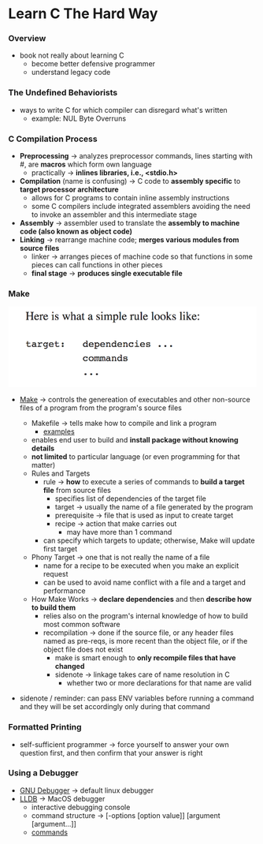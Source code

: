 # Learn C The Hard Way

### Overview
* book not really about learning C
  * become better defensive programmer
  * understand legacy code

### The Undefined Behaviorists
* ways to write C for which compiler can disregard what's written
  * example: NUL Byte Overruns

### C Compilation Process
* **Preprocessing** -> analyzes preprocessor commands, lines starting with #, are **macros** which form own language
  * practically -> **inlines libraries, i.e., <stdio.h>**
* **Compilation** (name is confusing) -> C code to **assembly specific** to **target processor architecture**
  * allows for C programs to contain inline assembly instructions
  * some C compilers include integrated assemblers avoiding the need to invoke an assembler and this intermediate stage
* **Assembly** -> assembler used to translate the **assembly to machine code (also known as object code)**
* **Linking** -> rearrange machine code; **merges various modules from source files**
  * linker -> arranges pieces of machine code so that functions in some pieces can call functions in other pieces
  * **final stage** -> **produces single executable file**

### Make
![SimpleMakefileRule](./images/SimpleMakefileRule.png)
* [Make](https://www.gnu.org/software/make/) -> controls the genereation of executables and other non-source files of a program from the program's source files
  * Makefile -> tells make how to compile and link a program
    * [examples](http://www.cs.colby.edu/maxwell/courses/tutorials/maketutor/)
  * enables end user to build and **install package without knowing details**
  * **not limited** to particular language (or even programming for that matter)
  * Rules and Targets
    * rule -> **how** to execute a series of commands to **build a target file** from source files
      * specifies list of dependencies of the target file
      * target -> usually the name of a file generated by the program
      * prerequisite -> file that is used as input to create target
      * recipe -> action that make carries out
        * may have more than 1 command
    * can specify which targets to update; otherwise, Make will update first target
  * Phony Target -> one that is not really the name of a file
    * name for a recipe to be executed when you make an explicit request
    * can be used to avoid name conflict with a file and a target and performance
  * How Make Works -> **declare dependencies** and then **describe how to build them**
    * relies also on the program's internal knowledge of how to build most common software
    * recompilation -> done if the source file, or any header files named as pre-reqs, is more recent than the object file, or if the object file does not exist
      * make is smart enough to **only recompile files that have changed**
      * sidenote -> linkage takes care of name resolution in C
        * whether two or more declarations for that name are valid

* sidenote / reminder: can pass ENV variables before running a command and they will be set accordingly only during that command

### Formatted Printing
* self-sufficient programmer -> force yourself to answer your own question first, and then confirm that your answer is right

### Using a Debugger
* [GNU Debugger](https://www.gnu.org/software/gdb/) -> default linux debugger
* [LLDB](https://lldb.llvm.org/) -> MacOS debugger
  * interactive debugging console
  * command structure -> <noun> <verb> [-options [option value]] [argument [argument...]]
  * [commands](https://lldb.llvm.org/lldb-gdb.html)

